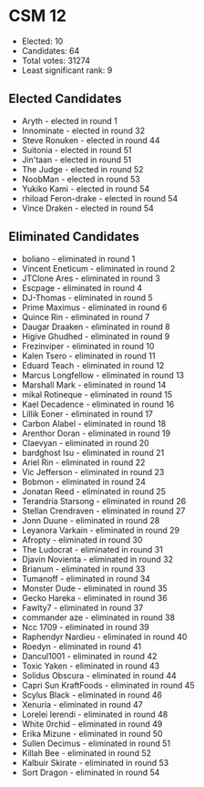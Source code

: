 # CSM 12

* Elected: 10
* Candidates: 64
* Total votes: 31274
* Least significant rank: 9

## Elected Candidates


* Aryth - elected in round 1
* Innominate - elected in round 32
* Steve Ronuken - elected in round 44
* Suitonia - elected in round 51
* Jin'taan - elected in round 51
* The Judge - elected in round 52
* NoobMan - elected in round 53
* Yukiko Kami - elected in round 54
* rhiload Feron-drake - elected in round 54
* Vince Draken - elected in round 54


## Eliminated Candidates

* boliano - eliminated in round 1
* Vincent Eneticum - eliminated in round 2
* JTClone Ares - eliminated in round 3
* Escpage - eliminated in round 4
* DJ-Thomas - eliminated in round 5
* Prime Maximus - eliminated in round 6
* Quince Rin - eliminated in round 7
* Daugar Draaken - eliminated in round 8
* Higive Ghudhed - eliminated in round 9
* Frezinviper - eliminated in round 10
* Kalen Tsero - eliminated in round 11
* Eduard Teach - eliminated in round 12
* Marcus Longfellow - eliminated in round 13
* Marshall Mark - eliminated in round 14
* mikal Rotineque - eliminated in round 15
* Kael Decadence - eliminated in round 16
* Lillik Eoner - eliminated in round 17
* Carbon Alabel - eliminated in round 18
* Arenthor Doran - eliminated in round 19
* Claevyan - eliminated in round 20
* bardghost Isu - eliminated in round 21
* Ariel Rin - eliminated in round 22
* Vic Jefferson - eliminated in round 23
* Bobmon - eliminated in round 24
* Jonatan Reed - eliminated in round 25
* Terandria Starsong - eliminated in round 26
* Stellan Crendraven - eliminated in round 27
* Jonn Duune - eliminated in round 28
* Leyanora Varkain - eliminated in round 29
* Afropty - eliminated in round 30
* The Ludocrat - eliminated in round 31
* Djavin Novienta - eliminated in round 32
* Brianum - eliminated in round 33
* Tumanoff - eliminated in round 34
* Monster Dude - eliminated in round 35
* Gecko Hareka - eliminated in round 36
* Fawlty7 - eliminated in round 37
* commander aze - eliminated in round 38
* Ncc 1709 - eliminated in round 39
* Raphendyr Nardieu - eliminated in round 40
* Roedyn - eliminated in round 41
* Dancul1001 - eliminated in round 42
* Toxic Yaken - eliminated in round 43
* Solidus Obscura - eliminated in round 44
* Capri Sun KraftFoods - eliminated in round 45
* Scylus Black - eliminated in round 46
* Xenuria - eliminated in round 47
* Lorelei Ierendi - eliminated in round 48
* White 0rchid - eliminated in round 49
* Erika Mizune - eliminated in round 50
* Sullen Decimus - eliminated in round 51
* Killah Bee - eliminated in round 52
* Kalbuir Skirate - eliminated in round 53
* Sort Dragon - eliminated in round 54

